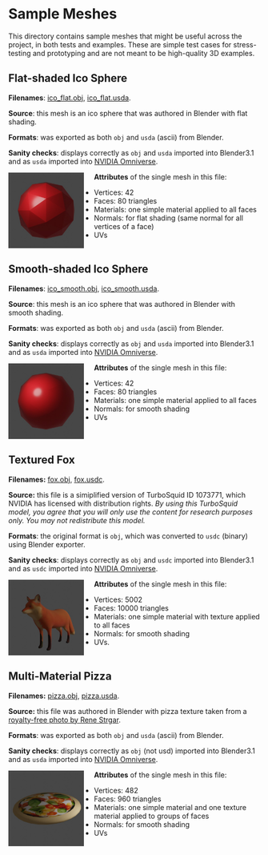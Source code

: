 # Sample Meshes

This directory contains sample meshes that might be useful across the project, in both
tests and examples. These are simple test cases for stress-testing and prototyping 
and are not meant to be high-quality 3D examples.

## Flat-shaded Ico Sphere

**Filenames**: [ico_flat.obj](ico_flat.obj), [ico_flat.usda](ico_flat.usda).

**Source**: this mesh is an ico sphere that was authored in Blender with flat shading.

**Formats**: was exported as both `obj` and `usda` (ascii) from Blender.

**Sanity checks**: displays correctly as `obj` and `usda` imported into Blender3.1 and as `usda` imported into [NVIDIA Omniverse](https://www.nvidia.com/en-us/omniverse/). 

<img width="30%" style="padding:0 20px 0 0; float: left" src="renders/ico_flat.jpg">

**Attributes** of the single mesh in this file:
* Vertices: 42
* Faces: 80 triangles
* Materials: one simple material applied to all faces
* Normals: for flat shading (same normal for all vertices of a face)
* UVs

<div style="clear:both"></div>

## Smooth-shaded Ico Sphere

**Filenames**: [ico_smooth.obj](ico_smooth.obj), [ico_smooth.usda](ico_smooth.usda). 

**Source**: this mesh is an ico sphere that was authored in Blender with smooth shading.

**Formats**: was exported as both `obj` and `usda` (ascii) from Blender.

**Sanity checks**: displays correctly as `obj` and `usda` imported into Blender3.1 and as `usda` imported into [NVIDIA Omniverse](https://www.nvidia.com/en-us/omniverse/). 

<img width="30%" style="padding:0 20px 0 0; float: left" src="renders/ico_smooth.jpg">

**Attributes** of the single mesh in this file:
* Vertices: 42
* Faces: 80 triangles
* Materials: one simple material applied to all faces
* Normals: for smooth shading
* UVs

<div style="clear:both"></div>

## Textured Fox

**Filenames:** [fox.obj](fox.obj), [fox.usdc](fox.usdc).

**Source:** this file is a simiplified version of TurboSquid ID 1073771, which NVIDIA has licensed with distribution rights. *By using this TurboSquid model, you agree that you will only use the content for research purposes only. You may not redistribute this model.*

**Formats**: the original format is `obj`, which was converted to `usdc` (binary) using Blender exporter.

**Sanity checks**: displays correctly as `obj` and `usdc` imported into Blender3.1 and as `usdc` imported into [NVIDIA Omniverse](https://www.nvidia.com/en-us/omniverse/). 

<img width="30%" style="padding:0 20px 0 0; float: left" src="renders/fox.jpg">

**Attributes** of the single mesh in this file:
* Vertices: 5002
* Faces: 10000 triangles
* Materials: one simple material with texture applied to all faces
* Normals: for smooth shading
* UVs.

<div style="clear:both"></div>

## Multi-Material Pizza

**Filenames:** [pizza.obj](pizza.obj), [pizza.usda](pizza.usda).

**Source:** this file was authored in Blender with pizza texture taken from a [royalty-free photo by Rene Strgar](https://www.pexels.com/photo/italian-style-pizza-13814644/).

**Formats**: was exported as both `obj` and `usda` (ascii) from Blender.

**Sanity checks**: displays correctly as `obj` (not usd) imported into Blender3.1 and as `usda` imported into [NVIDIA Omniverse](https://www.nvidia.com/en-us/omniverse/). 

<img width="30%" style="padding:0 20px 0 0; float: left" src="renders/pizza.jpg">

**Attributes** of the single mesh in this file:
* Vertices: 482
* Faces: 960 triangles
* Materials: one simple material and one texture material applied to groups of faces
* Normals: for smooth shading
* UVs

<div style="clear:both"></div>